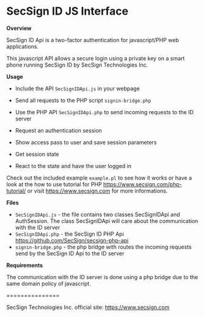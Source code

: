 # SecSign ID JS Interface


**Overview**

SecSign ID Api is a two-factor authentication for javascript/PHP web applications.

This javascript API allows a secure login using a private key on a smart phone running SecSign ID by SecSign Technologies Inc.


**Usage**

* Include the API `SecSignIDApi.js` in your webpage
* Send all requests to the PHP script `signin-bridge.php`
* Use the PHP API `SecSignIDApi.php` to send incoming requests to the ID server

* Request an authentication session
* Show access pass to user and save session parameters 
* Get session state 
* React to the state and have the user logged in


Check out the included example `example.pl` to see how it works or 
have a look at the how to use tutorial for PHP <https://www.secsign.com/php-tutorial/>
or visit <https://www.secsign.com> for more informations.

**Files**

* `SecSignIDApi.js` - the file contains two classes SecSignIDApi and AuthSession. The class SecSignIDApi will care about the communication with the ID server
* `SecSignIDApi.php` - the SecSign ID PHP Api <https://github.com/SecSign/secsign-php-api>
* `signin-bridge.php` - the php bridge with routes the incoming requests send by the SecSign ID Api to the ID server

**Requirements**

The communication with the ID server is done using a php bridge due to the same domain policy of javascript.


===============

SecSign Technologies Inc. official site: <https://www.secsign.com>
